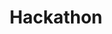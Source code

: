 ---
title: Hackathon
slug: hackathon
description: My projects and experiences at hackathon events.
---